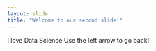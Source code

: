 ```yaml
---
layout: slide
title: "Welcome to our second slide!"
---
```

I love Data Science
Use the left arrow to go back!
